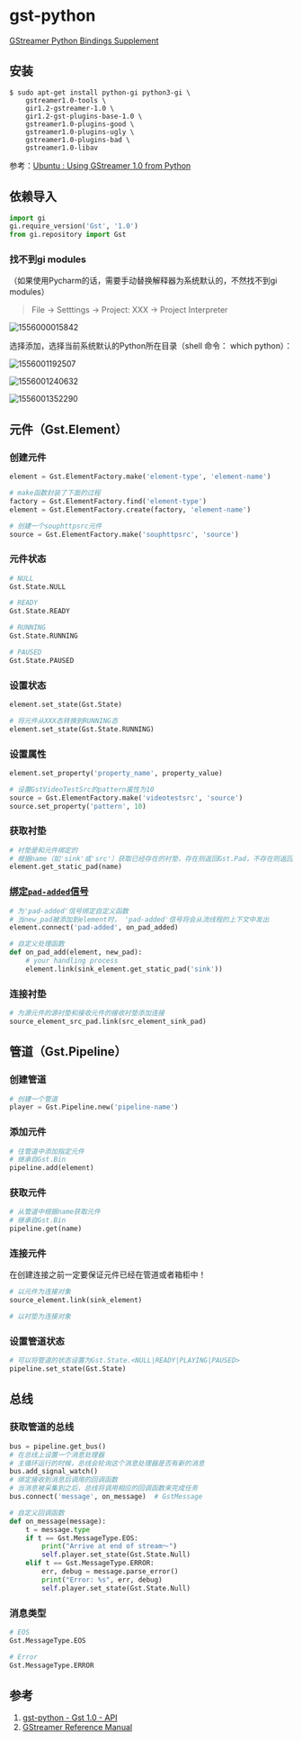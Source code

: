 # gst-python

[GStreamer Python Bindings Supplement](https://gstreamer.freedesktop.org/modules/gst-python.html)

## 安装

```shell
$ sudo apt-get install python-gi python3-gi \
    gstreamer1.0-tools \
    gir1.2-gstreamer-1.0 \
    gir1.2-gst-plugins-base-1.0 \
    gstreamer1.0-plugins-good \
    gstreamer1.0-plugins-ugly \
    gstreamer1.0-plugins-bad \
    gstreamer1.0-libav
```

参考：[Ubuntu : Using GStreamer 1.0 from Python](https://wiki.ubuntu.com/Novacut/GStreamer1.0)

## 依赖导入

```python
import gi
gi.require_version('Gst', '1.0')
from gi.repository import Gst
```

### 找不到gi modules

（如果使用Pycharm的话，需要手动替换解释器为系统默认的，不然找不到gi modules）

> File -> Setttings -> Project: XXX -> Project Interpreter

![1556000015842](assets/1556000015842.png)

选择添加，选择当前系统默认的Python所在目录（shell 命令： which python）：

![1556001192507](assets/1556001192507.png)

![1556001240632](assets/1556001240632.png)

![1556001352290](assets/1556001352290.png)

## 元件（Gst.Element）

### 创建元件

```python
element = Gst.ElementFactory.make('element-type', 'element-name')

# make函数封装了下面的过程
factory = Gst.ElementFactory.find('element-type')
element = Gst.ElementFactory.create(factory, 'element-name')

# 创建一个souphttpsrc元件
source = Gst.ElementFactory.make('souphttpsrc', 'source')
```

### 元件状态

```python
# NULL
Gst.State.NULL

# READY
Gst.State.READY

# RUNNING
Gst.State.RUNNING

# PAUSED
Gst.State.PAUSED
```

### 设置状态

```python
element.set_state(Gst.State)

# 将元件从XXX态转换到RUNNING态
element.set_state(Gst.State.RUNNING)
```

### 设置属性

```python
element.set_property('property_name', property_value)

# 设置GstVideoTestSrc的pattern属性为10
source = Gst.ElementFactory.make('videotestsrc', 'source')
source.set_property('pattern', 10)
```

### 获取衬垫

```python
# 衬垫是和元件绑定的
# 根据name（如'sink'或'src'）获取已经存在的衬垫，存在则返回Gst.Pad，不存在则返回None
element.get_static_pad(name)
```

### [绑定`pad-added`信号](https://lazka.github.io/pgi-docs/#Gst-1.0/classes/Element.html#Gst.Element.signals.pad_added)

```python
# 为'pad-added'信号绑定自定义函数
# 当new_pad被添加到element时， 'pad-added'信号将会从流线程的上下文中发出
element.connect('pad-added', on_pad_added)

# 自定义处理函数
def on_pad_add(element, new_pad):
    # your handling process
    element.link(sink_element.get_static_pad('sink'))
```

### 连接衬垫

```python
# 为源元件的源衬垫和接收元件的接收衬垫添加连接
source_element_src_pad.link(src_element_sink_pad)
```

## 管道（Gst.Pipeline）

### 创建管道

```python
# 创建一个管道
player = Gst.Pipeline.new('pipeline-name')
```

### 添加元件

```python
# 往管道中添加指定元件
# 继承自Gst.Bin
pipeline.add(element)
```

### 获取元件

```python
# 从管道中根据name获取元件
# 继承自Gst.Bin
pipeline.get(name)
```

### 连接元件

在创建连接之前一定要保证元件已经在管道或者箱柜中！

```python
# 以元件为连接对象
source_element.link(sink_element)

# 以衬垫为连接对象
```

### 设置管道状态

```python
# 可以将管道的状态设置为Gst.State.<NULL|READY|PLAYING|PAUSED>
pipeline.set_state(Gst.State)
```

## 总线

### 获取管道的总线

```python
bus = pipeline.get_bus()
# 在总线上设置一个消息处理器
# 主循环运行的时候，总线会轮询这个消息处理器是否有新的消息
bus.add_signal_watch()
# 绑定接收到消息后调用的回调函数
# 当消息被采集到之后，总线将调用相应的回调函数来完成任务
bus.connect('message', on_message)  # GstMessage

# 自定义回调函数
def on_message(message):
    t = message.type
    if t == Gst.MessageType.EOS:
        print("Arrive at end of stream～")
        self.player.set_state(Gst.State.Null)
    elif t == Gst.MessageType.ERROR:
        err, debug = message.parse_error()
        print("Error: %s", err, debug)
        self.player.set_state(Gst.State.Null)
```

### 消息类型

```python
# EOS
Gst.MessageType.EOS

# Error
Gst.MessageType.ERROR
```



## 参考

1. [gst-python - Gst 1.0 - API](https://lazka.github.io/pgi-docs/#Gst-1.0)
2. [GStreamer Reference Manual](https://gstreamer.freedesktop.org/data/doc/gstreamer/head/gstreamer/html/)





